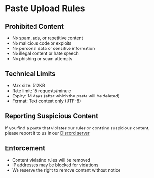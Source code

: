 # Paste Upload Rules

## Prohibited Content
- No spam, ads, or repetitive content
- No malicious code or exploits
- No personal data or sensitive information
- No illegal content or hate speech
- No phishing or scam attempts

## Technical Limits
- Max size: 512KB
- Rate limit: 15 requests/minute
- Expiry: 14 days (after which the paste will be deleted)
- Format: Text content only (UTF-8)

## Reporting Suspicious Content

If you find a paste that violates our rules or contains suspicious content, please report it to us in our [Discord server](https://discord.gg/qNyybSSPm5)

## Enforcement
- Content violating rules will be removed
- IP addresses may be blocked for violations
- We reserve the right to remove content without notice
